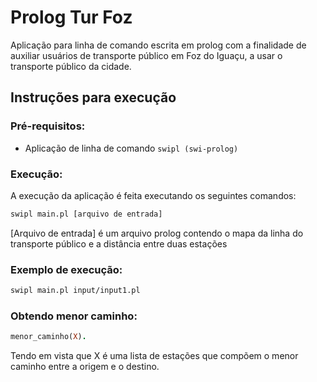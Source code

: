 # Prolog Tur Foz

Aplicação para linha de comando escrita em prolog com a finalidade de auxiliar usuários de transporte público em Foz do Iguaçu, a usar o transporte público da cidade.

## Instruções para execução

### Pré-requisitos:

- Aplicação de linha de comando `swipl (swi-prolog)`

### Execução:

A execução da aplicação é feita executando os seguintes comandos:

```bash
swipl main.pl [arquivo de entrada]
```

[Arquivo de entrada] é um arquivo prolog contendo o mapa da linha do transporte público e a distância entre duas estações

### Exemplo de execução:

```bash
swipl main.pl input/input1.pl
```

### Obtendo menor caminho:

```prolog
menor_caminho(X).
```

Tendo em vista que X é uma lista de estações que compõem o menor caminho entre a origem e o destino.
